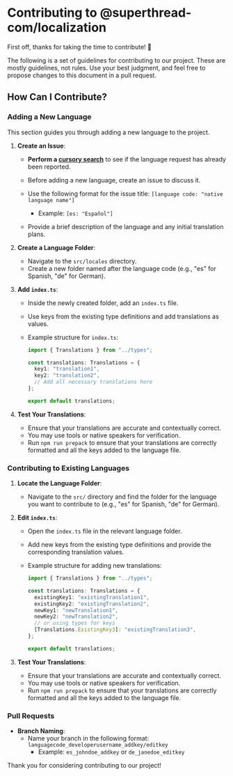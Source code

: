 # Contributing to @superthread-com/localization

First off, thanks for taking the time to contribute! 🎉

The following is a set of guidelines for contributing to our project. These are mostly guidelines, not rules. Use your best judgment, and feel free to propose changes to this document in a pull request.

## How Can I Contribute?

### Adding a New Language

This section guides you through adding a new language to the project.

1. **Create an Issue**:

   - **Perform a [cursory search](https://github.com/superthread-com/localization/issues)** to see if the language request has already been reported.
   - Before adding a new language, create an issue to discuss it.

   - Use the following format for the issue title: `[language code: "native language name"]`
     - Example: `[es: "Español"]`
   - Provide a brief description of the language and any initial translation plans.

2. **Create a Language Folder**:

   - Navigate to the `src/locales` directory.
   - Create a new folder named after the language code (e.g., "es" for Spanish, "de" for German).

3. **Add `index.ts`**:

   - Inside the newly created folder, add an `index.ts` file.
   - Use keys from the existing type definitions and add translations as values.
   - Example structure for `index.ts`:

     ```typescript
     import { Translations } from "../types";

     const translations: Translations = {
       key1: "translation1",
       key2: "translation2",
       // Add all necessary translations here
     };

     export default translations;
     ```

4. **Test Your Translations**:
   - Ensure that your translations are accurate and contextually correct.
   - You may use tools or native speakers for verification.
   - Run `npm run prepack` to ensure that your translations are correctly formatted and all the keys added to the language file.

### Contributing to Existing Languages

1. **Locate the Language Folder**:

   - Navigate to the `src/` directory and find the folder for the language you want to contribute to (e.g., "es" for Spanish, "de" for German).

2. **Edit `index.ts`**:

   - Open the `index.ts` file in the relevant language folder.
   - Add new keys from the existing type definitions and provide the corresponding translation values.
   - Example structure for adding new translations:

     ```typescript
     import { Translations } from "../types";

     const translations: Translations = {
       existingKey1: "existingTranslation1",
       existingKey2: "existingTranslation2",
       newKey1: "newTranslation1",
       newKey2: "newTranslation2",
       // or using types for keys
       [Translations.ExistingKey3]: "existingTranslation3",
     };

     export default translations;
     ```

3. **Test Your Translations**:
   - Ensure that your translations are accurate and contextually correct.
   - You may use tools or native speakers for verification.
   - Run `npm run prepack` to ensure that your translations are correctly formatted and all the keys added to the language file.

### Pull Requests

- **Branch Naming**:
  - Name your branch in the following format: `languagecode_developerusername_addkey/editkey`
    - Example: `es_johndoe_addkey` or `de_janedoe_editkey`

Thank you for considering contributing to our project!
